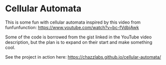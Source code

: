 # Cellular Automata

This is some fun with cellular automata inspired by this video from funfunfunction: https://www.youtube.com/watch?v=bc-fVdbjAwk

Some of the code is borrowed from the gist linked in the YouTube video description, but the plan is to expand on their start and make something
cool.

See the project in action here: https://chazzlabs.github.io/cellular-automata/
